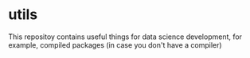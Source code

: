 # utils
This repositoy contains useful things for data science development, for example, compiled packages (in case you don't have a compiler)
